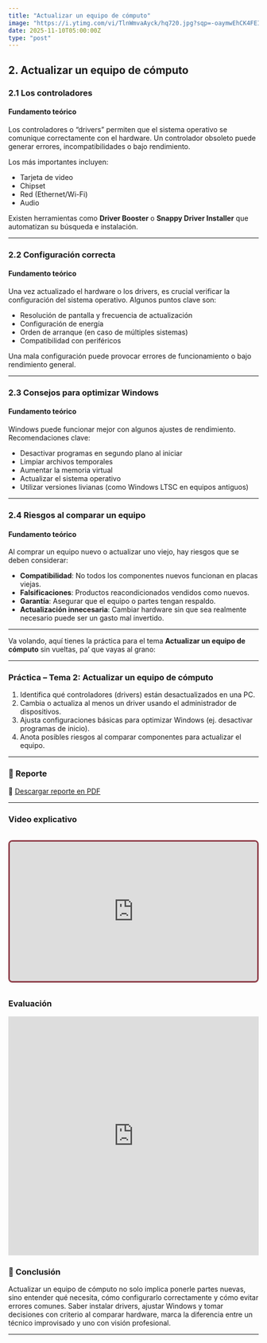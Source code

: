 ```yaml
---
title: "Actualizar un equipo de cómputo"
image: "https://i.ytimg.com/vi/TlnWmvaAyck/hq720.jpg?sqp=-oaymwEhCK4FEIIDSFryq4qpAxMIARUAAAAAGAElAADIQj0AgKJD&rs=AOn4CLAH3sqUrfCHL-aVNlnO2Cdd1kuk7g"
date: 2025-11-10T05:00:00Z
type: "post"
---
```


## 2. Actualizar un equipo de cómputo

### 2.1 Los controladores

#### Fundamento teórico
Los controladores o “drivers” permiten que el sistema operativo se comunique correctamente con el hardware. Un controlador obsoleto puede generar errores, incompatibilidades o bajo rendimiento.

Los más importantes incluyen:
- Tarjeta de video
- Chipset
- Red (Ethernet/Wi-Fi)
- Audio

Existen herramientas como **Driver Booster** o **Snappy Driver Installer** que automatizan su búsqueda e instalación.

---

### 2.2 Configuración correcta

#### Fundamento teórico
Una vez actualizado el hardware o los drivers, es crucial verificar la configuración del sistema operativo. Algunos puntos clave son:

- Resolución de pantalla y frecuencia de actualización
- Configuración de energía
- Orden de arranque (en caso de múltiples sistemas)
- Compatibilidad con periféricos

Una mala configuración puede provocar errores de funcionamiento o bajo rendimiento general.

---

### 2.3 Consejos para optimizar Windows

#### Fundamento teórico
Windows puede funcionar mejor con algunos ajustes de rendimiento. Recomendaciones clave:

- Desactivar programas en segundo plano al iniciar
- Limpiar archivos temporales
- Aumentar la memoria virtual
- Actualizar el sistema operativo
- Utilizar versiones livianas (como Windows LTSC en equipos antiguos)

---

### 2.4 Riesgos al comparar un equipo

#### Fundamento teórico
Al comprar un equipo nuevo o actualizar uno viejo, hay riesgos que se deben considerar:

- **Compatibilidad**: No todos los componentes nuevos funcionan en placas viejas.
- **Falsificaciones**: Productos reacondicionados vendidos como nuevos.
- **Garantía**: Asegurar que el equipo o partes tengan respaldo.
- **Actualización innecesaria**: Cambiar hardware sin que sea realmente necesario puede ser un gasto mal invertido.

---
Va volando, aquí tienes la práctica para el tema **Actualizar un equipo de cómputo** sin vueltas, pa’ que vayas al grano:

---

### Práctica – Tema 2: Actualizar un equipo de cómputo

1. Identifica qué controladores (drivers) están desactualizados en una PC.
2. Cambia o actualiza al menos un driver usando el administrador de dispositivos.
3. Ajusta configuraciones básicas para optimizar Windows (ej. desactivar programas de inicio).
4. Anota posibles riesgos al comparar componentes para actualizar el equipo.

--- 


### 📄 Reporte

📎 [Descargar reporte en PDF](./reportes/actualizar_equipo.pdf)

---

### Video explicativo
<div class="video-wrapper">
  <div class="video-container">
    <iframe
      src="https://www.youtube.com/embed/O1OWAwNAeyk"
      title="Explicación de Series de Taylor"
      frameborder="0"
      allow="accelerometer; autoplay; clipboard-write; encrypted-media; gyroscope; picture-in-picture"
      allowfullscreen
    ></iframe>
  </div>
</div>

<style>
  .video-wrapper {
    max-width: 800px;
    margin: 2rem auto;
    border: 3px solid #8e3b46; 
    border-radius: 0.5rem; 
    overflow: hidden;
    box-shadow: 0 1px 3px rgba(0,0,0,0.1); /* Sombra suave */
  }

  .video-container {
    position: relative;
    padding-bottom: 56.25%; /* Relación 16:9 */
    height: 0;
    overflow: hidden;
  }

  .video-container iframe {
    position: absolute;
    top: 0;
    left: 0;
    width: 100%;
    height: 100%;
  }
</style>


### Evaluación
<iframe width="640px" height="480px" src="https://forms.office.com/Pages/ResponsePage.aspx?id=gsNAcvN36kKVdjcJfbNi0FCkw5CfzlBNhis-3McxiZlUMDBEMjNHQThLWTZOUzIzU1M2WU5GMExHSi4u&embed=true" frameborder="0" marginwidth="0" marginheight="0" style="border: none; max-width:100%; max-height:100vh" allowfullscreen webkitallowfullscreen mozallowfullscreen msallowfullscreen> </iframe>

### 🧾 Conclusión

Actualizar un equipo de cómputo no solo implica ponerle partes nuevas, sino entender qué necesita, cómo configurarlo correctamente y cómo evitar errores comunes. Saber instalar drivers, ajustar Windows y tomar decisiones con criterio al comparar hardware, marca la diferencia entre un técnico improvisado y uno con visión profesional.

---